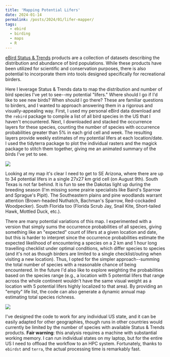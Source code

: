 ```yaml
---
title: 'Mapping Potential Lifers'
date: 2024-01-14
permalink: /posts/2024/01/lifer-mapper/
tags:
  - ebird
  - birding
  - maps
  - R
---
```


[eBird Status & Trends](https://science.ebird.org/en/status-and-trends) products are a collection of datasets describing the distribution and abundance of bird populations. While these products have been utilized for scientific and conservation purposes, there is also potential to incorporate them into tools designed specifically for recreational birders.

Here I leverage Status & Trends data to map the distribution and number of bird species I've yet to see--my potential "lifers." Where should I go if I'd like to see new birds? When should I go there? These are familiar questions to birders, and I wanted to approach answering them in a rigorous and visually-appealing way. First, I used my personal eBird data download and the `rebird` package to compile a list of all bird species in the US that I haven't encountered. Next, I downloaded and stacked the occurrence layers for these species, counting the number of species with occurrence probabilities greater than 5% in each grid cell and week. The resulting layers provide weekly estimates of my potential lifers at each location/date. I used the tidyterra package to plot the individual rasters and the magick package to stitch them together, giving me an animated summary of the birds I've yet to see.

![](/images/posts/2024-01-14-lifer-mapper/US_Possible_lifers_annual_lores.gif)

Looking at my map it's clear I need to get to SE Arizona, where there are up to 34 potential lifers in a single 27x27 km grid cell (on August 9th). South Texas is not far behind. It is fun to see the Dakotas light up during the breeding season (I'm missing some prairie specialists like Baird's Sparrow and Sprague's Pipit). The Southeastern plains and pine woodlands warrant attention (Brown-headed Nuthatch, Bachman's Sparrow, Red-cockaded Woodpecker). South Florida too (Florida Scrub Jay, Snail Kite, Short-tailed Hawk, Mottled Duck, etc.).

There are many potential variations of this map. I experimented with a version that simply sums the occurrence probabilities of all species, giving something like an "expected" count of lifers at a given location and date, but this is harder to interpret since the occurrence probabilities estimate the expected likelihood of encountering a species on a 2 km and 1 hour long travelling checklist under optimal conditions, which differ species to species (and it's not as though birders are limited to a single checklist/outing when visiting a new location). Thus, I opted for the simpler approach--summing the total number of species with a reasonable chance of being encountered. In the future I'd also like to explore weighting the probabilities based on the species range (e.g., a location with 5 potential lifers that range across the whole continent wouldn't have the same visual weight as a location with 5 potential lifers highly localized to that area). By providing an "empty" life list, the code can also generate a dynamic annual map estimating total species richness.

![](/images/posts/2024-01-14-lifer-mapper/US_Species_richness_annual_lores.gif)

I've designed the code to work for any individual US state, and it can be easily adapted for other geographies, though runs in other countries would currently be limited by the number of species with available Status & Trends products. **Fair warning**: this analysis requires a machine with substantial working memory. I can run individual states on my laptop, but for the entire US I need to offload the workflow to an HPC system. Fortunately, thanks to `ebirdst` and `terra`, the actual processing time is remarkably fast.
